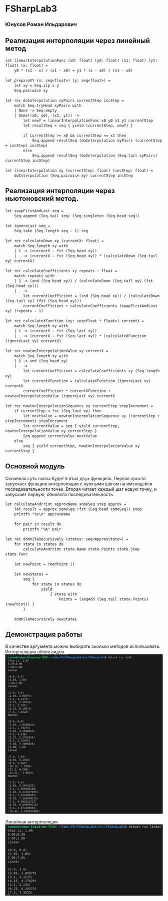 # FSharpLab3
### Юнусов Роман Ильдарович

## Реализация интерполяции через линейный метод

```f#
let linearInterpolationFunc (x0: float) (y0: float) (x1: float) (y1: float) (x: float) =
    y0 * (x1 - x) / (x1 - x0) + y1 * (x - x0) / (x1 - x0)

let prepareXY (x: seq<float>) (y: seq<float>) =
    let xy = Seq.zip x y
    Seq.pairwise xy

let rec doInterpolation xyPairs currentStep incStep =
    match Seq.tryHead xyPairs with
    | None -> Seq.empty
    | Some((x0, y0), (x1, y1)) ->
        let newY = linearInterpolationFunc x0 y0 x1 y1 currentStep
        let resultSeq = seq { yield (currentStep, newY) }

        if currentStep >= x0 && currentStep <= x1 then
            Seq.append resultSeq (doInterpolation xyPairs (currentStep + incStep) incStep)
        else
            Seq.append resultSeq (doInterpolation (Seq.tail xyPairs) currentStep incStep)

let linearInterpolation xy (currentStep: float) (incStep: float) =
    doInterpolation (Seq.pairwise xy) currentStep incStep
```

## Реализация интерполяции через ньютоновский метод.

```f#
let swapFirstAndLast seq =
    Seq.append (Seq.tail seq) (Seq.singleton (Seq.head seq))

let ignoreLast seq =
    Seq.take (Seq.length seq - 1) seq

let rec calculateDown xy (currentX: float) =
    match Seq.length xy with
    | 1 -> (currentX - fst (Seq.head xy))
    | _ -> (currentX - fst (Seq.head xy)) * (calculateDown (Seq.tail xy) currentX)

let rec calculateCoefficients xy repeats : float =
    match repeats with
    | 1 -> (snd (Seq.head xy)) / (calculateDown (Seq.tail xy) (fst (Seq.head xy)))
    | _ ->
        let currentCoefficient = (snd (Seq.head xy)) / (calculateDown (Seq.tail xy) (fst (Seq.head xy)))
        currentCoefficient + calculateCoefficients (swapFirstAndLast xy) (repeats - 1)

let rec calculateXFunction (xy: seq<float * float>) currentX =
    match Seq.length xy with
    | 1 -> (currentX - fst (Seq.last xy))
    | _ -> (currentX - fst (Seq.last xy)) * (calculateXFunction (ignoreLast xy) currentX)

let rec newtonInterpolationValue xy currentX =
    match Seq.length xy with
    | 1 -> snd (Seq.head xy)
    | _ ->
        let currentCoefficient = calculateCoefficients xy (Seq.length xy)
        let currentXFunction = calculateXFunction (ignoreLast xy) currentX
        currentCoefficient * currentXFunction + newtonInterpolationValue (ignoreLast xy) currentX

let rec newtonInterpolationSequence xy currentStep stepIncrement =
    if currentStep < fst (Seq.last xy) then
        let nextValue = newtonInterpolationSequence xy (currentStep + stepIncrement) stepIncrement
        let currentValue = seq { yield currentStep, newtonInterpolationValue xy currentStep }
        Seq.append currentValue nextValue
    else
        seq { yield currentStep, newtonInterpolationValue xy currentStep }

```
## Основной модуль
Основная суть mainа будет в этих двух функциях.
Первая просто запускает функцию интерполяции с нужными шагом на имеющейся последовательности точек.
Вторая читает каждый шаг новую точку, и запускает первую, обновляя последовательность.

```f#
let calculateAndPrint approxName someSeq step approx =
    let result = approx someSeq (fst (Seq.head someSeq)) step
    printfn "%s\n" approxName

    for pair in result do
        printfn "%A" pair

let rec doWhileRecursively (states: seq<ApproxState>) =
    for state in states do
        calculateAndPrint state.Name state.Points state.Step state.Func

    let newPoint = readPoint ()

    let newStates =
        seq {
            for state in states do
                yield
                    { state with
                        Points = (seqAdd (Seq.tail state.Points) (newPoint)) }
        }

    doWhileRecursively newStates
```

## Демонстрация работы

В качестве аргумента можно выбирать сколько методов использовать.
Интерполяция обеих видов
![оба метода](./img/both.png)

Линейная интерполяция
![линейный](./img/linear.png)